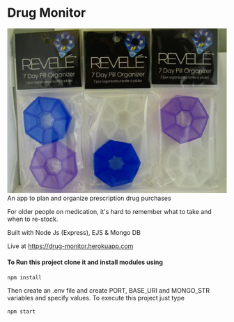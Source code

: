# Drug Monitor
![Drug Monitor App](assets/images/pillorganizer.jpg)
 An app to plan and organize prescription drug purchases

 For older people on medication, it's hard to remember what to take and when to re-stock.

 Built with Node Js (Express), EJS & Mongo DB 

 Live at https://drug-monitor.herokuapp.com

#### To Run this project clone it and install modules using
```
npm install
```

Then create an .env file and create PORT, BASE_URI and MONGO_STR variables and specify values.
To execute this project just type
```
npm start
```

